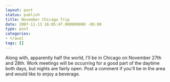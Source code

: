 ```yaml
---
layout: post
status: publish
title: November Chicago Trip
date: 2007-11-13 16:05:47.000000000 -05:00
type: post
categories:
- travel
tags: []
---
```

Along with, apparently half the world, I'll be in Chicago on November 27th and 28th. Work meetings will be occurring for a good part of the daytime both days, but nights are fairly open. Post a comment if you'll be in the area and would like to enjoy a beverage.
